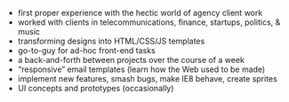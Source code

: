 - first proper experience with the hectic world of agency client work
- worked with clients in telecommunications, finance, startups, politics, & music
- transforming designs into HTML/CSS/JS templates
- go-to-guy for ad-hoc front-end tasks
- a back-and-forth between projects over the course of a week
- “responsive” email templates (learn how the Web used to be made)
- implement new features, smash bugs, make IE8 behave, create sprites
- UI concepts and prototypes (occasionally)
